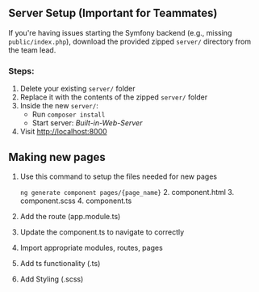 ## Server Setup (Important for Teammates)

If you're having issues starting the Symfony backend (e.g., missing `public/index.php`), download the provided zipped `server/` directory from the team lead.

### Steps:
1. Delete your existing `server/` folder
2. Replace it with the contents of the zipped `server/` folder
3. Inside the new `server/`:
   - Run `composer install`
   - Start server: *Built-in-Web-Server*
4. Visit [http://localhost:8000](http://localhost:8000)

## Making new pages
1. Use this command to setup the files needed for new pages
   
   ```ng generate component pages/{page_name}```
   2. component.html
   3. component.scss
   4. component.ts
2. Add the route (app.module.ts)
3. Update the component.ts to navigate to correctly
4. Import appropriate modules, routes, pages
4. Add ts functionality (.ts)
5. Add Styling (.scss)